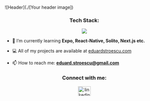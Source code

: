 ![Header](./[Your header image])

<h3 align="center">Tech Stack:</h3>
<p align="center">
  <a href="https://skillicons.dev">
    <img src="https://skillicons.dev/icons?i=html,css,javascript,typescript,css,react,nextjs,threejs,tailwind,sass,nodejs,supabase,mongodb,redux,graphql,cypress,vitest,jest,docker,git,figma,blender,photoshop" />
  </a>
</p>

- 🌱 I’m currently learning **Expo, React-Native, Solito, Next.js etc.**

- 💻 All of my projects are available at [eduardstroescu.com](https://www.eduardstroescu.com)

- 📫 How to reach me: **eduard.stroescu@gmail.com**

<h3 align="center">Connect with me:</h3>
<p align="center">
<a href="https://linkedin.com/in/linkedin.com/in/eduardstroescu" target="blank"><img align="center" src="https://raw.githubusercontent.com/rahuldkjain/github-profile-readme-generator/master/src/images/icons/Social/linked-in-alt.svg" alt="linkedin.com/in/eduardstroescu" height="30" width="40" /></a>
</p>
